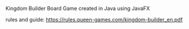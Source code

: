 Kingdom Builder Board Game created in Java using JavaFX

rules and guide: https://rules.queen-games.com/kingdom-builder_en.pdf

